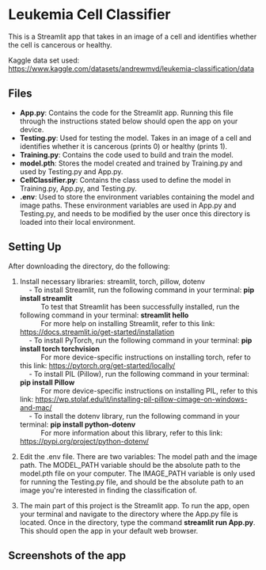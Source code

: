 # Leukemia Cell Classifier

This is a Streamlit app that takes in an image of a cell and identifies whether the cell is cancerous or healthy. <br/>

Kaggle data set used: https://www.kaggle.com/datasets/andrewmvd/leukemia-classification/data

## Files
- **App.py**: Contains the code for the Streamlit app. Running this file through the instructions stated below should open the app on your device.
- **Testing.py**: Used for testing the model. Takes in an image of a cell and identifies whether it is cancerous (prints 0) or healthy (prints 1).
- **Training.py**: Contains the code used to build and train the model.
- **model.pth**: Stores the model created and trained by Training.py and used by Testing.py and App.py.
- **CellClassifier.py**: Contains the class used to define the model in Training.py, App.py, and Testing.py.
- **.env**: Used to store the environment variables containing the model and image paths. These environment variables are used in App.py and Testing.py, and needs to be modified by the user once this directory is loaded into their local environment.
## Setting Up
After downloading the directory, do the following: <br/>
1. Install necessary libraries: streamlit, torch, pillow, dotenv <br/>
     &emsp; - To install Streamlit, run the following command in your terminal: **pip install streamlit** <br/>
     &emsp;&emsp;&emsp;To test that Streamlit has been successfully installed, run the following command in your terminal: **streamlit hello** <br/>
     &emsp;&emsp;&emsp;For more help on installing Streamlit, refer to this link: https://docs.streamlit.io/get-started/installation <br/>
     &emsp; - To install PyTorch, run the following command in your terminal: **pip install torch torchvision** <br/>
     &emsp;&emsp;&emsp;For more device-specific instructions on installing torch, refer to this link: https://pytorch.org/get-started/locally/ <br/>
     &emsp; - To install PIL (Pillow), run the following command in your terminal: **pip install Pillow** <br/>
     &emsp;&emsp;&emsp;For more device-specific instructions on installing PIL, refer to this link: https://wp.stolaf.edu/it/installing-pil-pillow-cimage-on-windows-and-mac/ <br/>
     &emsp; - To install the dotenv library, run the following command in your terminal: **pip install python-dotenv** <br/>
     &emsp;&emsp;&emsp;For more information about this library, refer to this link: https://pypi.org/project/python-dotenv/ <br/>

2. Edit the .env file. There are two variables: The model path and the image path. The MODEL_PATH variable should be the absolute path to the model.pth file on your computer. The IMAGE_PATH variable is only used for running the Testing.py file, and should be the absolute path to an image you're interested in finding the classification of.

3. The main part of this project is the Streamlit app. To run the app, open your terminal and navigate to the directory where the App.py file is located. Once in the directory, type the command **streamlit run App.py**. This should open the app in your default web browser.

## Screenshots of the app

